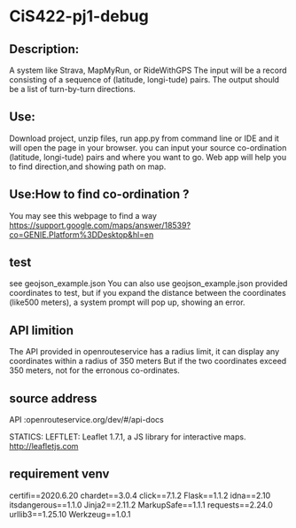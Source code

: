 # CiS422-pj1-debug

 
## Description:

A system like Strava, MapMyRun, or RideWithGPS
The input will be a record consisting of a sequence of (latitude, longi-tude) pairs.
The output should be a list of turn-by-turn directions.
  

  
## Use:

Download project, unzip files, run app.py from command line or IDE and it will open the page in your browser.
you can input your source co-ordination (latitude, longi-tude) pairs and where you want to go. Web app will help you to find direction,and showing path on map.

## Use:How to find co-ordination ?

You may see this webpage to find a way
https://support.google.com/maps/answer/18539?co=GENIE.Platform%3DDesktop&hl=en



## test
 
see geojson_example.json
You can also use geojson_example.json provided coordinates to test, but if you expand the distance between the coordinates (like500 meters), a system prompt will pop up, showing an error.



## API limition
The API provided in openrouteservice has a radius limit, it can display any coordinates within a radius of 350 meters
But if the two coordinates exceed 350 meters, not for the erronous co-ordinates.




## source address

API :openrouteservice.org/dev/#/api-docs

STATICS:  LEFTLET: Leaflet 1.7.1, a JS library for interactive maps. http://leafletjs.com



## requirement venv

certifi==2020.6.20
chardet==3.0.4
click==7.1.2
Flask==1.1.2
idna==2.10
itsdangerous==1.1.0
Jinja2==2.11.2
MarkupSafe==1.1.1
requests==2.24.0
urllib3==1.25.10
Werkzeug==1.0.1

 

